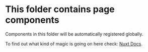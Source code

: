 # This folder contains page components

Components in this folder will be automatically registered globally.

To find out what kind of magic is going on here check: [Nuxt Docs](https://nuxtjs.org/docs/2.x/directory-structure/components#components-discovery).

